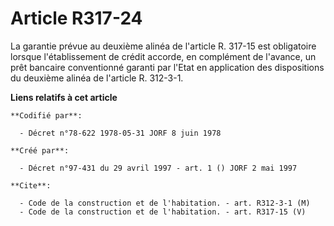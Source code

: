 # Article R317-24

La garantie prévue au deuxième alinéa de l'article R. 317-15 est obligatoire lorsque l'établissement de crédit accorde, en
complément de l'avance, un prêt bancaire conventionné garanti par l'Etat en application des dispositions du deuxième alinéa
de l'article R. 312-3-1.

**Liens relatifs à cet article**

	**Codifié par**:

	  - Décret n°78-622 1978-05-31 JORF 8 juin 1978

	**Créé par**:

	  - Décret n°97-431 du 29 avril 1997 - art. 1 () JORF 2 mai 1997

	**Cite**:

	  - Code de la construction et de l'habitation. - art. R312-3-1 (M)
	  - Code de la construction et de l'habitation. - art. R317-15 (V)
